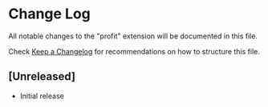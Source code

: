 # Change Log

All notable changes to the "profit" extension will be documented in this file.

Check [Keep a Changelog](http://keepachangelog.com/) for recommendations on how to structure this file.

## [Unreleased]

- Initial release